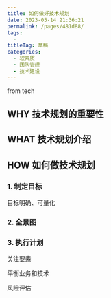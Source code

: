 ```yaml
---
title: 如何做好技术规划
date: 2023-05-14 21:36:21
permalink: /pages/481d88/
tags: 
  - 
titleTag: 草稿
categories: 
  - 软素质
  - 团队管理
  - 技术建设
---
```


from tech

## WHY 技术规划的重要性

## WHAT 技术规划介绍

## HOW 如何做技术规划

### 1. 制定目标

目标明确、可量化

### 2. 全景图

### 3. 执行计划

关注要素

平衡业务和技术

风险评估
